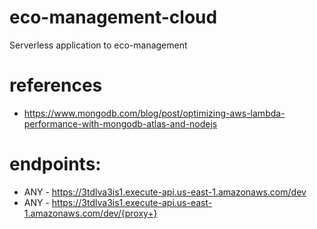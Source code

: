 # eco-management-cloud
Serverless application to eco-management 

# references
 - https://www.mongodb.com/blog/post/optimizing-aws-lambda-performance-with-mongodb-atlas-and-nodejs
 
# endpoints:
 - ANY - https://3tdlva3is1.execute-api.us-east-1.amazonaws.com/dev
 - ANY - https://3tdlva3is1.execute-api.us-east-1.amazonaws.com/dev/{proxy+}
